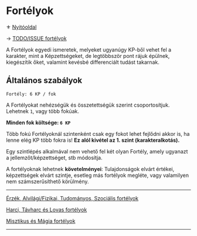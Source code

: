 # Fortélyok

⚜️ [Nyitóoldal](start.md)

→ [TODO/ISSUE fortélyok](https://github.com/kaktusztea/km100/wiki/TODO.ISSUE.fortelyok)

A Fortélyok egyedi ismeretek, melyeket ugyanúgy KP-ből vehet fel a karakter, mint a Képzettségeket, de legtöbbször pont rájuk épülnek, kiegészítik őket, valamint kevésbé differenciált tudást takarnak.

## Általános szabályok
```
Fortély: 6 KP / fok
```

A Fortélyokat nehézségük és összetettségük szerint csoportosítjuk. Lehetnek `1`, vagy több fokúak.

**Minden fok költsége: `6 KP`**

Több fokú Fortélyoknál szintenként csak egy fokot lehet fejlődni akkor is, ha lenne elég KP több fokra is! **Ez alól kivétel az 1. szint (karakteralkotás).**

Egy szintlépés alkalmával nem vehető fel két olyan Fortély, amely ugyanazt a jellemzőt/képzettséget, stb módosítja.

A fortélyoknak lehetnek **követelményei**: Tulajdonságok elvárt értékei, képzettségek elvárt szintje, esetleg más fortélyok megléte, vagy valamilyen nem számszerűsíthető körülmény.

---

[Érzék, Alvilági/Fizikai, Tudományos, Szociális fortélyok](041_altalanos_fortelyok.md)

[Harci, Távharc és Lovas fortélyok](042_harci_fortelyok.md)

[Misztikus és Mágia fortélyok](043_misztikus_magia_fortelyok.md)

---

